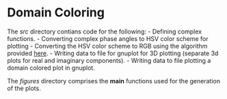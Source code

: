 # Domain Coloring

The *src* directory contians code for the following:
	- Defining complex functions.
	- Converting complex phase angles to HSV color scheme for plotting
	- Converting the HSV color scheme to RGB using the algorithm provided [here](https://en.wikipedia.org/wiki/HSL_and_HSV#HSV_to_RGB).
	- Writing data to file for gnuplot for 3D plotting (separate 3d plots for real and imaginary components).
	- Writing data to file plotting a domain colored plot in gnuplot.

The *figures* directory comprises the **main** functions used for the generation of the plots.
